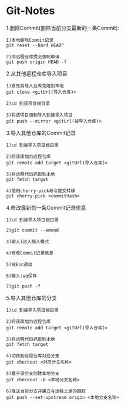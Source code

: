 # Git-Notes

1.删除Commit(删除当前分支最新的一条Commit):

	1)本地删除Commit记录
	git reset --hard HEAD^

	2)向远程仓库提交强制申请
	git push origin HEAD -f

2.从其他远程仓库导入项目

	1)首先将导入仓库克隆到本地
	git clone <gitUrl(导入仓库)>

	2)cd 到该项目根目录

	3)将该项目强制导入到被导入项目
	git push --mirror <gitUrl(被导入仓库)>

3.导入其他仓库的Commit记录

	1)cd 到被导入项目根目录

	2)将该库加为远程仓库
	git remote add target <gitUrl(导入仓库)>

	3)将远程代码抓取到本地
	git fetch target

	4)使用cherry-pick命令提交转移
	git cherry-pick <commitHash>

4.修改最新的一条Commit记录信息

	1)cd 到被导入项目根目录

	2)git commit --amend

	3)输入i进入插入模式

	4)修改Commit记录信息

	5)按Esc退出

	6)输入:wq保存

	7)git push -f

5.导入其他仓库的分支

	1)cd 到被导入项目根目录

	2)将该库加为远程仓库
	git remote add target <gitUrl(导入仓库)>

	3)将远程代码抓取到本地
	git fetch target

	4)切换到远程仓库对应分支
	git checkout <对应分支名称>
	
	5)基于该分支创建本地分支
	git checkout -b <本地分支名称>
	
	6)推送当前分支并建立与远程上游的跟踪
	git push --set-upstream origin <本地分支名称>
